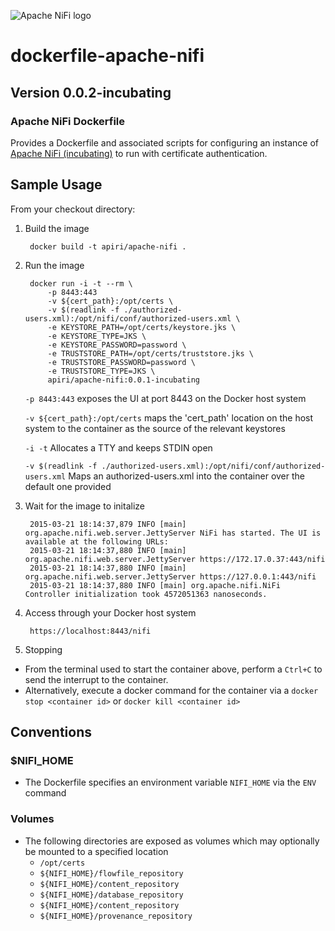 ![Apache NiFi logo](http://nifi.incubator.apache.org/images/niFi-logo-horizontal.png "Apache NiFi (incubating)")
# dockerfile-apache-nifi
## Version 0.0.2-incubating

### Apache NiFi Dockerfile

Provides a Dockerfile and associated scripts for configuring an instance of [Apache NiFi (incubating)](http://nifi.incubator.apache.org) to run with certificate authentication.  

## Sample Usage

From your checkout directory:
		
1. Build the image

        docker build -t apiri/apache-nifi .
		
2. Run the image 

		docker run -i -t --rm \
	   	 	-p 8443:443
	    	-v ${cert_path}:/opt/certs \
	    	-v $(readlink -f ./authorized-users.xml):/opt/nifi/conf/authorized-users.xml \
	    	-e KEYSTORE_PATH=/opt/certs/keystore.jks \
	    	-e KEYSTORE_TYPE=JKS \
	    	-e KEYSTORE_PASSWORD=password \
	    	-e TRUSTSTORE_PATH=/opt/certs/truststore.jks \
	    	-e TRUSTSTORE_PASSWORD=password \
	    	-e TRUSTSTORE_TYPE=JKS \
	    	apiri/apache-nifi:0.0.1-incubating


	`-p 8443:443`
	exposes the UI at port 8443 on the Docker host system

	`-v ${cert_path}:/opt/certs` 
	maps the 'cert_path' location on the host system to the container as the source of the relevant keystores

	`-i -t` Allocates a TTY and keeps STDIN open

	`-v $(readlink -f ./authorized-users.xml):/opt/nifi/conf/authorized-users.xml` Maps an authorized-users.xml into the container over the default one provided

3. Wait for the image to initalize

		2015-03-21 18:14:37,879 INFO [main] org.apache.nifi.web.server.JettyServer NiFi has started. The UI is available at the following URLs:
		2015-03-21 18:14:37,880 INFO [main] org.apache.nifi.web.server.JettyServer https://172.17.0.37:443/nifi
		2015-03-21 18:14:37,880 INFO [main] org.apache.nifi.web.server.JettyServer https://127.0.0.1:443/nifi
		2015-03-21 18:14:37,880 INFO [main] org.apache.nifi.NiFi Controller initialization took 4572051363 nanoseconds.
		
4. Access through your Docker host system
 	
		https://localhost:8443/nifi
		
5. Stopping
		
* From the terminal used to start the container above, perform a `Ctrl+C` to send the interrupt to the container.
* Alternatively, execute a docker command for the container via a `docker stop <container id>` or `docker kill <container id>`

		
## Conventions
### $NIFI_HOME
- The Dockerfile specifies an environment variable `NIFI_HOME` via the `ENV` command

### Volumes
- The following directories are exposed as volumes which may optionally be mounted to a specified location
	- `/opt/certs`
	- `${NIFI_HOME}/flowfile_repository`
	- `${NIFI_HOME}/content_repository`
	- `${NIFI_HOME}/database_repository`
	- `${NIFI_HOME}/content_repository`
	- `${NIFI_HOME}/provenance_repository`
